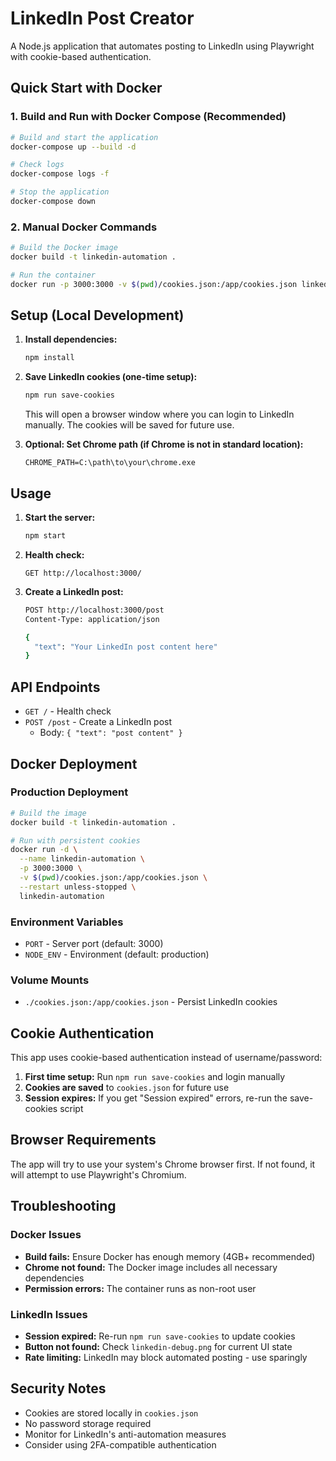 # LinkedIn Post Creator

A Node.js application that automates posting to LinkedIn using Playwright with cookie-based authentication.

## Quick Start with Docker

### 1. Build and Run with Docker Compose (Recommended)
```bash
# Build and start the application
docker-compose up --build -d

# Check logs
docker-compose logs -f

# Stop the application
docker-compose down
```

### 2. Manual Docker Commands
```bash
# Build the Docker image
docker build -t linkedin-automation .

# Run the container
docker run -p 3000:3000 -v $(pwd)/cookies.json:/app/cookies.json linkedin-automation
```

## Setup (Local Development)

1. **Install dependencies:**
   ```bash
   npm install
   ```

2. **Save LinkedIn cookies (one-time setup):**
   ```bash
   npm run save-cookies
   ```
   This will open a browser window where you can login to LinkedIn manually. The cookies will be saved for future use.

3. **Optional: Set Chrome path (if Chrome is not in standard location):**
   ```
   CHROME_PATH=C:\path\to\your\chrome.exe
   ```

## Usage

1. **Start the server:**
   ```bash
   npm start
   ```

2. **Health check:**
   ```
   GET http://localhost:3000/
   ```

3. **Create a LinkedIn post:**
   ```bash
   POST http://localhost:3000/post
   Content-Type: application/json
   
   {
     "text": "Your LinkedIn post content here"
   }
   ```

## API Endpoints

- `GET /` - Health check
- `POST /post` - Create a LinkedIn post
  - Body: `{ "text": "post content" }`

## Docker Deployment

### Production Deployment
```bash
# Build the image
docker build -t linkedin-automation .

# Run with persistent cookies
docker run -d \
  --name linkedin-automation \
  -p 3000:3000 \
  -v $(pwd)/cookies.json:/app/cookies.json \
  --restart unless-stopped \
  linkedin-automation
```

### Environment Variables
- `PORT` - Server port (default: 3000)
- `NODE_ENV` - Environment (default: production)

### Volume Mounts
- `./cookies.json:/app/cookies.json` - Persist LinkedIn cookies

## Cookie Authentication

This app uses cookie-based authentication instead of username/password:

1. **First time setup:** Run `npm run save-cookies` and login manually
2. **Cookies are saved** to `cookies.json` for future use
3. **Session expires:** If you get "Session expired" errors, re-run the save-cookies script

## Browser Requirements

The app will try to use your system's Chrome browser first. If not found, it will attempt to use Playwright's Chromium.

## Troubleshooting

### Docker Issues
- **Build fails:** Ensure Docker has enough memory (4GB+ recommended)
- **Chrome not found:** The Docker image includes all necessary dependencies
- **Permission errors:** The container runs as non-root user

### LinkedIn Issues
- **Session expired:** Re-run `npm run save-cookies` to update cookies
- **Button not found:** Check `linkedin-debug.png` for current UI state
- **Rate limiting:** LinkedIn may block automated posting - use sparingly

## Security Notes

- Cookies are stored locally in `cookies.json`
- No password storage required
- Monitor for LinkedIn's anti-automation measures
- Consider using 2FA-compatible authentication 
